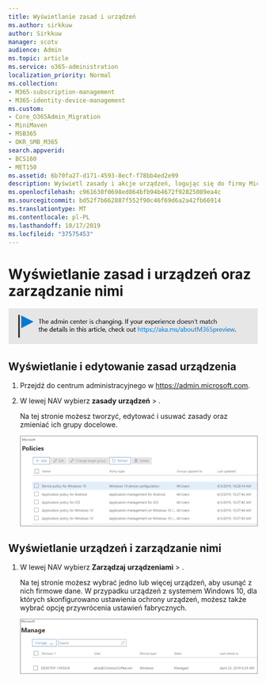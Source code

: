 ```yaml
---
title: Wyświetlanie zasad i urządzeń
ms.author: sirkkuw
author: Sirkkuw
manager: scotv
audience: Admin
ms.topic: article
ms.service: o365-administration
localization_priority: Normal
ms.collection:
- M365-subscription-management
- M365-identity-device-management
ms.custom:
- Core_O365Admin_Migration
- MiniMaven
- MSB365
- OKR_SMB_M365
search.appverid:
- BCS160
- MET150
ms.assetid: 6b70fa27-d171-4593-8ecf-f78bb4ed2e99
description: Wyświetl zasady i akcje urządzeń, logując się do firmy Microsoft 365 z poświadczeniami administratora globalnego.
ms.openlocfilehash: c961630f0698ed864bfb94b4672f92825089ea4c
ms.sourcegitcommit: bd52f7b662887f552f90c46f69d6a2a42fb66914
ms.translationtype: MT
ms.contentlocale: pl-PL
ms.lasthandoff: 10/17/2019
ms.locfileid: "37575453"
---
```

# <a name="view-and-manage-policies-and-devices"></a>Wyświetlanie zasad i urządzeń oraz zarządzanie nimi

[![Etykieta, aby poinformować, że centrum admin zmienia się i można znaleźć więcej szczegółów na aka.ms/aboutM365preview.](media/m365admincenterchanging.png)](https://docs.microsoft.com/office365/admin/microsoft-365-admin-center-preview)

## <a name="view-and-edit-device-policies"></a>Wyświetlanie i edytowanie zasad urządzenia

1.  Przejdź do centrum administracyjnego w <a href="https://go.microsoft.com/fwlink/p/?linkid=837890" target="_blank">https://admin.microsoft.com</a>.
2. W lewej NAV wybierz **zasady** **urządzeń** \> .

    Na tej stronie możesz tworzyć, edytować i usuwać zasady oraz zmieniać ich grupy docelowe.

    ![Screenshot of the Policies page](media/devicepolicies.png)
  
## <a name="view-and-manage-devices"></a>Wyświetlanie urządzeń i zarządzanie nimi


1. W lewej NAV wybierz **Zarządzaj** **urządzeniami** \> . 
    
    Na tej stronie możesz wybrać jedno lub więcej urządzeń, aby usunąć z nich firmowe dane. W przypadku urządzeń z systemem Windows 10, dla których skonfigurowano ustawienia ochrony urządzeń, możesz także wybrać opcję przywrócenia ustawień fabrycznych.
  
   ![Strona Zarządzanie urządzeniami](media/devicesmanage.png)

